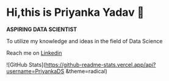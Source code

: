 # Hi,this is Priyanka Yadav 👋

**ASPIRING DATA SCIENTIST**

To utilize my knowledge and ideas in the field of Data Science

Reach me on [Linkedin](https://www.linkedin.com/in/priyanka-yadav-80801816b/)


![GitHub Stats](https://github-readme-stats.vercel.app/api?username=PriyankaDS &theme=radical)
